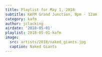 ```yaml
---
title: Playlist for May 1, 2018
subtitle: KAFM Grand Junction, 9pm - 12am
category: kafm
author: jclacking
airdate: '2018-05-01'
playlist: 2018-05-01-kafm
image:
  src: artists/2018/naked_giants.jpg
  caption: Naked Giants
---
```


